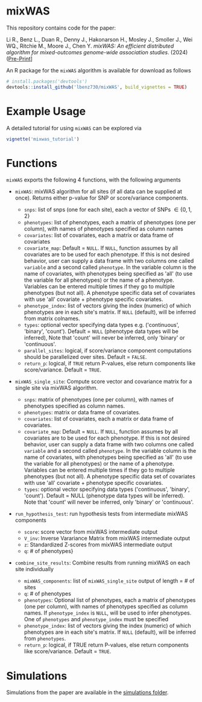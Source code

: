 # mixWAS

This repository contains code for the paper: 

Li R., Benz L., Duan R., Denny J., Hakonarson H., Mosley J., Smoller J., Wei WQ., Ritchie M., Moore J., Chen Y. _mixWAS: An efficient distributed algorithm for mixed-outcomes genome-wide association studies_. (2024) ([Pre-Print](https://www.medrxiv.org/content/10.1101/2024.01.09.24301073v1)]


An R package for the `mixWAS` algorithm is available for download as follows

``` r
# install.packages('devtools')
devtools::install_github('lbenz730/mixWAS', build_vignettes = TRUE)
```

# Example Usage
A detailed tutorial for using `mixWAS` can be explored via

``` r
vignette('mixwas_tutorial') 
```

# Functions
`mixWAS` exports the following 4 functions, with the following arguments


* `mixWAS`: mixWAS algorithm for all sites (if all data can be supplied at once). Returns either p-value for SNP or score/variance components.
    * `snps`: list of snps (one for each site), each a vector of SNPs $\in \{0,1,2\}$
    * `phenotypes`: list of phenotypes, each a matrix of phenotypes (one per column), with names of phenotypes specified as column names
    * `covariates`: list of covariates, each a matrix or data frame of covariates
    * `covariate_map`: Default = `NULL`. If `NULL`, function assumes by all covariates are to be used for each phenotype. If this is not desired behavior, user can supply a data frame with two columns one called `variable` and a second called `phenotype`. In the variable column is the name of covariates, with phenotypes being specified as 'all' (to use the variable for all phenotypes) or the name of a phenotype. Variables can be entered multiple times if they go to multiple phenotypes (but not all). A phenotype specific data set of covariates with use 'all' covariate + phenotype specific covariates.
    * `phenotype_index`: list of vectors giving the index (numeric) of which phenotypes are in each site's matrix. If `NULL` (default), will be inferred from matrix colnames.
    * `types`: optional vector specifying data types e.g. ('continuous', 'binary', 'count'). Default = `NULL` (phenotype data types will be inferred), Note that 'count' will never be inferred, only 'binary' or 'continuous'.
    * `parallel_sites`: logical, if score/variance component computations should be parallelized over sites. Default = `FALSE`.
    * `return_p`: logical, if `TRUE` return P-values, else return components like score/variance. Default = `TRUE`.

* `mixWAS_single_site`: Compute score vector and covariance matrix for a single site via mixWAS algorithm.
    * `snps`: matrix of phenotypes (one per column), with names of phenotypes specified as column names.
    * `phenotypes`: matrix or data frame of covariates.
    * `covariates`: list of covariates, each a matrix or data frame of covariates.
    * `covariate_map`: Default = `NULL`. If `NULL`, function assumes by all covariates are to be used for each phenotype. If this is not desired behavior, user can supply a data frame with two columns one called `variable` and a second called `phenotype`. In the variable column is the name of covariates, with phenotypes being specified as 'all' (to use the variable for all phenotypes) or the name of a phenotype. Variables can be entered multiple times if they go to multiple phenotypes (but not all). A phenotype specific data set of covariates with use 'all' covariate + phenotype specific covariates.
    * `types`: optional vector specifying data types ('continuous', 'binary', 'count'). Default = NULL (phenotype data types will be inferred). Note that 'count' will never be inferred, only 'binary' or 'continuous'.
    
* `run_hypothesis_test`: run hypothesis tests from intermediate mixWAS components
  * `score`: score vector from mixWAS intermediate output
  * `V_inv`: Inverse Varariance Matrix from mixWAS intermediate output
  * `z`: Standardized Z-scores from mixWAS intermediate output
  * `q`: # of phenotypes}

* `combine_site_results`: Combine results from running mixWAS on each site individually
    * `mixWAS_components`:	list of  `mixWAS_single_site` output of length = # of sites
    * `q`: # of phenotypes
    * `phenotypes`:	Optional list of phenotypes, each a matrix of phenotypes (one per column), with names of phenotypes specified as column names. If `phenotype_index` is `NULL`, will be used to infer phenotypes. One of `phenotypes` and `phenotype_index` must be specified
    * `phenotype_index`:	list of vectors giving the index (numeric) of which phenotypes are in each site's matrix. If `NULL` (default), will be inferred from `phenotypes`.
    * `return_p`: logical, if TRUE return P-values, else return components like score/variance. Default = `TRUE`.

# Simulations

Simulations from the paper are available in the [simulations folder](https://github.com/lbenz730/mixWAS/tree/main/simulations).
